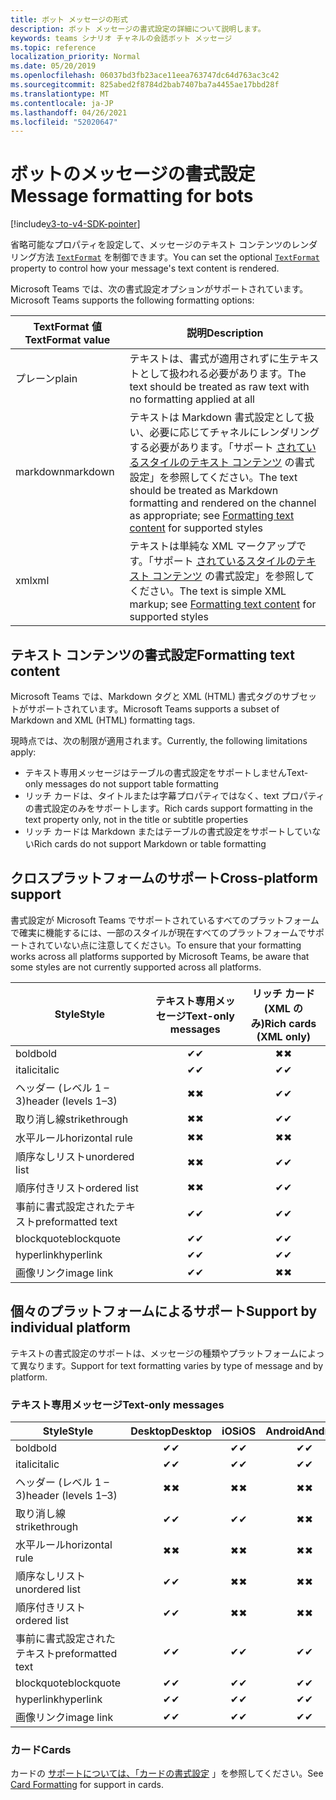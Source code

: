 ```yaml
---
title: ボット メッセージの形式
description: ボット メッセージの書式設定の詳細について説明します。
keywords: teams シナリオ チャネルの会話ボット メッセージ
ms.topic: reference
localization_priority: Normal
ms.date: 05/20/2019
ms.openlocfilehash: 06037bd3fb23ace11eea763747dc64d763ac3c42
ms.sourcegitcommit: 825abed2f8784d2bab7407ba7a4455ae17bbd28f
ms.translationtype: MT
ms.contentlocale: ja-JP
ms.lasthandoff: 04/26/2021
ms.locfileid: "52020647"
---
```

# <a name="message-formatting-for-bots"></a><span data-ttu-id="e506b-104">ボットのメッセージの書式設定</span><span class="sxs-lookup"><span data-stu-id="e506b-104">Message formatting for bots</span></span>

[!include[v3-to-v4-SDK-pointer](~/includes/v3-to-v4-pointer-bots.md)]

<span data-ttu-id="e506b-105">省略可能なプロパティを設定して、メッセージのテキスト コンテンツのレンダリング方法 [`TextFormat`](/bot-framework/dotnet/bot-builder-dotnet-create-messages#customizing-a-message) を制御できます。</span><span class="sxs-lookup"><span data-stu-id="e506b-105">You can set the optional [`TextFormat`](/bot-framework/dotnet/bot-builder-dotnet-create-messages#customizing-a-message) property to control how your message's text content is rendered.</span></span>

<span data-ttu-id="e506b-106">Microsoft Teams では、次の書式設定オプションがサポートされています。</span><span class="sxs-lookup"><span data-stu-id="e506b-106">Microsoft Teams supports the following formatting options:</span></span>

| <span data-ttu-id="e506b-107">TextFormat 値</span><span class="sxs-lookup"><span data-stu-id="e506b-107">TextFormat value</span></span> | <span data-ttu-id="e506b-108">説明</span><span class="sxs-lookup"><span data-stu-id="e506b-108">Description</span></span> |
| --- | --- |
| <span data-ttu-id="e506b-109">プレーン</span><span class="sxs-lookup"><span data-stu-id="e506b-109">plain</span></span> | <span data-ttu-id="e506b-110">テキストは、書式が適用されずに生テキストとして扱われる必要があります。</span><span class="sxs-lookup"><span data-stu-id="e506b-110">The text should be treated as raw text with no formatting applied at all</span></span> |
| <span data-ttu-id="e506b-111">markdown</span><span class="sxs-lookup"><span data-stu-id="e506b-111">markdown</span></span> | <span data-ttu-id="e506b-112">テキストは Markdown 書式設定として扱い、必要に応じてチャネルにレンダリングする必要があります。「サポート [されているスタイルのテキスト コンテンツ](#formatting-text-content) の書式設定」を参照してください。</span><span class="sxs-lookup"><span data-stu-id="e506b-112">The text should be treated as Markdown formatting and rendered on the channel as appropriate; see [Formatting text content](#formatting-text-content) for supported styles</span></span> |
| <span data-ttu-id="e506b-113">xml</span><span class="sxs-lookup"><span data-stu-id="e506b-113">xml</span></span> | <span data-ttu-id="e506b-114">テキストは単純な XML マークアップです。「サポート [されているスタイルのテキスト コンテンツ](#formatting-text-content) の書式設定」を参照してください。</span><span class="sxs-lookup"><span data-stu-id="e506b-114">The text is simple XML markup; see [Formatting text content](#formatting-text-content) for supported styles</span></span> |

## <a name="formatting-text-content"></a><span data-ttu-id="e506b-115">テキスト コンテンツの書式設定</span><span class="sxs-lookup"><span data-stu-id="e506b-115">Formatting text content</span></span>

<span data-ttu-id="e506b-116">Microsoft Teams では、Markdown タグと XML (HTML) 書式タグのサブセットがサポートされています。</span><span class="sxs-lookup"><span data-stu-id="e506b-116">Microsoft Teams supports a subset of Markdown and XML (HTML) formatting tags.</span></span>

<span data-ttu-id="e506b-117">現時点では、次の制限が適用されます。</span><span class="sxs-lookup"><span data-stu-id="e506b-117">Currently, the following limitations apply:</span></span>

* <span data-ttu-id="e506b-118">テキスト専用メッセージはテーブルの書式設定をサポートしません</span><span class="sxs-lookup"><span data-stu-id="e506b-118">Text-only messages do not support table formatting</span></span>
* <span data-ttu-id="e506b-119">リッチ カードは、タイトルまたは字幕プロパティではなく、text プロパティの書式設定のみをサポートします。</span><span class="sxs-lookup"><span data-stu-id="e506b-119">Rich cards support formatting in the text property only, not in the title or subtitle properties</span></span>
* <span data-ttu-id="e506b-120">リッチ カードは Markdown またはテーブルの書式設定をサポートしていない</span><span class="sxs-lookup"><span data-stu-id="e506b-120">Rich cards do not support Markdown or table formatting</span></span>

## <a name="cross-platform-support"></a><span data-ttu-id="e506b-121">クロスプラットフォームのサポート</span><span class="sxs-lookup"><span data-stu-id="e506b-121">Cross-platform support</span></span>

<span data-ttu-id="e506b-122">書式設定が Microsoft Teams でサポートされているすべてのプラットフォームで確実に機能するには、一部のスタイルが現在すべてのプラットフォームでサポートされていない点に注意してください。</span><span class="sxs-lookup"><span data-stu-id="e506b-122">To ensure that your formatting works across all platforms supported by Microsoft Teams, be aware that some styles are not currently supported across all platforms.</span></span>

| <span data-ttu-id="e506b-123">Style</span><span class="sxs-lookup"><span data-stu-id="e506b-123">Style</span></span>                     | <span data-ttu-id="e506b-124">テキスト専用メッセージ</span><span class="sxs-lookup"><span data-stu-id="e506b-124">Text-only messages</span></span> | <span data-ttu-id="e506b-125">リッチ カード (XML のみ)</span><span class="sxs-lookup"><span data-stu-id="e506b-125">Rich cards (XML only)</span></span> |
| ---                       | :---: | :---: |
| <span data-ttu-id="e506b-126">bold</span><span class="sxs-lookup"><span data-stu-id="e506b-126">bold</span></span>                      | <span data-ttu-id="e506b-127">✔</span><span class="sxs-lookup"><span data-stu-id="e506b-127">✔</span></span> | <span data-ttu-id="e506b-128">✖</span><span class="sxs-lookup"><span data-stu-id="e506b-128">✖</span></span> |
| <span data-ttu-id="e506b-129">italic</span><span class="sxs-lookup"><span data-stu-id="e506b-129">italic</span></span>                    | <span data-ttu-id="e506b-130">✔</span><span class="sxs-lookup"><span data-stu-id="e506b-130">✔</span></span> | <span data-ttu-id="e506b-131">✔</span><span class="sxs-lookup"><span data-stu-id="e506b-131">✔</span></span> |
| <span data-ttu-id="e506b-132">ヘッダー (レベル 1 &ndash; 3)</span><span class="sxs-lookup"><span data-stu-id="e506b-132">header (levels 1&ndash;3)</span></span> | <span data-ttu-id="e506b-133">✖</span><span class="sxs-lookup"><span data-stu-id="e506b-133">✖</span></span> | <span data-ttu-id="e506b-134">✔</span><span class="sxs-lookup"><span data-stu-id="e506b-134">✔</span></span> |
| <span data-ttu-id="e506b-135">取り消し線</span><span class="sxs-lookup"><span data-stu-id="e506b-135">strikethrough</span></span>             | <span data-ttu-id="e506b-136">✖</span><span class="sxs-lookup"><span data-stu-id="e506b-136">✖</span></span> | <span data-ttu-id="e506b-137">✔</span><span class="sxs-lookup"><span data-stu-id="e506b-137">✔</span></span> |
| <span data-ttu-id="e506b-138">水平ルール</span><span class="sxs-lookup"><span data-stu-id="e506b-138">horizontal rule</span></span>           | <span data-ttu-id="e506b-139">✖</span><span class="sxs-lookup"><span data-stu-id="e506b-139">✖</span></span> | <span data-ttu-id="e506b-140">✖</span><span class="sxs-lookup"><span data-stu-id="e506b-140">✖</span></span> |
| <span data-ttu-id="e506b-141">順序なしリスト</span><span class="sxs-lookup"><span data-stu-id="e506b-141">unordered list</span></span>            | <span data-ttu-id="e506b-142">✖</span><span class="sxs-lookup"><span data-stu-id="e506b-142">✖</span></span> | <span data-ttu-id="e506b-143">✔</span><span class="sxs-lookup"><span data-stu-id="e506b-143">✔</span></span> |
| <span data-ttu-id="e506b-144">順序付きリスト</span><span class="sxs-lookup"><span data-stu-id="e506b-144">ordered list</span></span>              | <span data-ttu-id="e506b-145">✖</span><span class="sxs-lookup"><span data-stu-id="e506b-145">✖</span></span> | <span data-ttu-id="e506b-146">✔</span><span class="sxs-lookup"><span data-stu-id="e506b-146">✔</span></span> |
| <span data-ttu-id="e506b-147">事前に書式設定されたテキスト</span><span class="sxs-lookup"><span data-stu-id="e506b-147">preformatted text</span></span>         | <span data-ttu-id="e506b-148">✔</span><span class="sxs-lookup"><span data-stu-id="e506b-148">✔</span></span> | <span data-ttu-id="e506b-149">✔</span><span class="sxs-lookup"><span data-stu-id="e506b-149">✔</span></span> |
| <span data-ttu-id="e506b-150">blockquote</span><span class="sxs-lookup"><span data-stu-id="e506b-150">blockquote</span></span>                | <span data-ttu-id="e506b-151">✔</span><span class="sxs-lookup"><span data-stu-id="e506b-151">✔</span></span> | <span data-ttu-id="e506b-152">✔</span><span class="sxs-lookup"><span data-stu-id="e506b-152">✔</span></span> |
| <span data-ttu-id="e506b-153">hyperlink</span><span class="sxs-lookup"><span data-stu-id="e506b-153">hyperlink</span></span>                 | <span data-ttu-id="e506b-154">✔</span><span class="sxs-lookup"><span data-stu-id="e506b-154">✔</span></span> | <span data-ttu-id="e506b-155">✔</span><span class="sxs-lookup"><span data-stu-id="e506b-155">✔</span></span> |
| <span data-ttu-id="e506b-156">画像リンク</span><span class="sxs-lookup"><span data-stu-id="e506b-156">image link</span></span>                | <span data-ttu-id="e506b-157">✔</span><span class="sxs-lookup"><span data-stu-id="e506b-157">✔</span></span> | <span data-ttu-id="e506b-158">✖</span><span class="sxs-lookup"><span data-stu-id="e506b-158">✖</span></span> |

## <a name="support-by-individual-platform"></a><span data-ttu-id="e506b-159">個々のプラットフォームによるサポート</span><span class="sxs-lookup"><span data-stu-id="e506b-159">Support by individual platform</span></span>

<span data-ttu-id="e506b-160">テキストの書式設定のサポートは、メッセージの種類やプラットフォームによって異なります。</span><span class="sxs-lookup"><span data-stu-id="e506b-160">Support for text formatting varies by type of message and by platform.</span></span>

### <a name="text-only-messages"></a><span data-ttu-id="e506b-161">テキスト専用メッセージ</span><span class="sxs-lookup"><span data-stu-id="e506b-161">Text-only messages</span></span>

| <span data-ttu-id="e506b-162">Style</span><span class="sxs-lookup"><span data-stu-id="e506b-162">Style</span></span>                     | <span data-ttu-id="e506b-163">Desktop</span><span class="sxs-lookup"><span data-stu-id="e506b-163">Desktop</span></span> | <span data-ttu-id="e506b-164">iOS</span><span class="sxs-lookup"><span data-stu-id="e506b-164">iOS</span></span> | <span data-ttu-id="e506b-165">Android</span><span class="sxs-lookup"><span data-stu-id="e506b-165">Android</span></span> |
| ---                       | :---: | :---: | :---: |
| <span data-ttu-id="e506b-166">bold</span><span class="sxs-lookup"><span data-stu-id="e506b-166">bold</span></span>                      | <span data-ttu-id="e506b-167">✔</span><span class="sxs-lookup"><span data-stu-id="e506b-167">✔</span></span> | <span data-ttu-id="e506b-168">✔</span><span class="sxs-lookup"><span data-stu-id="e506b-168">✔</span></span> | <span data-ttu-id="e506b-169">✔</span><span class="sxs-lookup"><span data-stu-id="e506b-169">✔</span></span> |
| <span data-ttu-id="e506b-170">italic</span><span class="sxs-lookup"><span data-stu-id="e506b-170">italic</span></span>                    | <span data-ttu-id="e506b-171">✔</span><span class="sxs-lookup"><span data-stu-id="e506b-171">✔</span></span> | <span data-ttu-id="e506b-172">✔</span><span class="sxs-lookup"><span data-stu-id="e506b-172">✔</span></span> | <span data-ttu-id="e506b-173">✔</span><span class="sxs-lookup"><span data-stu-id="e506b-173">✔</span></span> |
| <span data-ttu-id="e506b-174">ヘッダー (レベル 1 &ndash; 3)</span><span class="sxs-lookup"><span data-stu-id="e506b-174">header (levels 1&ndash;3)</span></span> | <span data-ttu-id="e506b-175">✖</span><span class="sxs-lookup"><span data-stu-id="e506b-175">✖</span></span> | <span data-ttu-id="e506b-176">✖</span><span class="sxs-lookup"><span data-stu-id="e506b-176">✖</span></span> | <span data-ttu-id="e506b-177">✖</span><span class="sxs-lookup"><span data-stu-id="e506b-177">✖</span></span> |
| <span data-ttu-id="e506b-178">取り消し線</span><span class="sxs-lookup"><span data-stu-id="e506b-178">strikethrough</span></span>             | <span data-ttu-id="e506b-179">✔</span><span class="sxs-lookup"><span data-stu-id="e506b-179">✔</span></span> | <span data-ttu-id="e506b-180">✔</span><span class="sxs-lookup"><span data-stu-id="e506b-180">✔</span></span> | <span data-ttu-id="e506b-181">✖</span><span class="sxs-lookup"><span data-stu-id="e506b-181">✖</span></span> |
| <span data-ttu-id="e506b-182">水平ルール</span><span class="sxs-lookup"><span data-stu-id="e506b-182">horizontal rule</span></span>           | <span data-ttu-id="e506b-183">✖</span><span class="sxs-lookup"><span data-stu-id="e506b-183">✖</span></span> | <span data-ttu-id="e506b-184">✖</span><span class="sxs-lookup"><span data-stu-id="e506b-184">✖</span></span> | <span data-ttu-id="e506b-185">✖</span><span class="sxs-lookup"><span data-stu-id="e506b-185">✖</span></span> |
| <span data-ttu-id="e506b-186">順序なしリスト</span><span class="sxs-lookup"><span data-stu-id="e506b-186">unordered list</span></span>            | <span data-ttu-id="e506b-187">✔</span><span class="sxs-lookup"><span data-stu-id="e506b-187">✔</span></span> | <span data-ttu-id="e506b-188">✖</span><span class="sxs-lookup"><span data-stu-id="e506b-188">✖</span></span> | <span data-ttu-id="e506b-189">✖</span><span class="sxs-lookup"><span data-stu-id="e506b-189">✖</span></span> |
| <span data-ttu-id="e506b-190">順序付きリスト</span><span class="sxs-lookup"><span data-stu-id="e506b-190">ordered list</span></span>              | <span data-ttu-id="e506b-191">✔</span><span class="sxs-lookup"><span data-stu-id="e506b-191">✔</span></span> | <span data-ttu-id="e506b-192">✖</span><span class="sxs-lookup"><span data-stu-id="e506b-192">✖</span></span> | <span data-ttu-id="e506b-193">✖</span><span class="sxs-lookup"><span data-stu-id="e506b-193">✖</span></span> |
| <span data-ttu-id="e506b-194">事前に書式設定されたテキスト</span><span class="sxs-lookup"><span data-stu-id="e506b-194">preformatted text</span></span>         | <span data-ttu-id="e506b-195">✔</span><span class="sxs-lookup"><span data-stu-id="e506b-195">✔</span></span> | <span data-ttu-id="e506b-196">✔</span><span class="sxs-lookup"><span data-stu-id="e506b-196">✔</span></span> | <span data-ttu-id="e506b-197">✔</span><span class="sxs-lookup"><span data-stu-id="e506b-197">✔</span></span> |
| <span data-ttu-id="e506b-198">blockquote</span><span class="sxs-lookup"><span data-stu-id="e506b-198">blockquote</span></span>                | <span data-ttu-id="e506b-199">✔</span><span class="sxs-lookup"><span data-stu-id="e506b-199">✔</span></span> | <span data-ttu-id="e506b-200">✔</span><span class="sxs-lookup"><span data-stu-id="e506b-200">✔</span></span> | <span data-ttu-id="e506b-201">✔</span><span class="sxs-lookup"><span data-stu-id="e506b-201">✔</span></span> |
| <span data-ttu-id="e506b-202">hyperlink</span><span class="sxs-lookup"><span data-stu-id="e506b-202">hyperlink</span></span>                 | <span data-ttu-id="e506b-203">✔</span><span class="sxs-lookup"><span data-stu-id="e506b-203">✔</span></span> | <span data-ttu-id="e506b-204">✔</span><span class="sxs-lookup"><span data-stu-id="e506b-204">✔</span></span> | <span data-ttu-id="e506b-205">✔</span><span class="sxs-lookup"><span data-stu-id="e506b-205">✔</span></span> |
| <span data-ttu-id="e506b-206">画像リンク</span><span class="sxs-lookup"><span data-stu-id="e506b-206">image link</span></span>                | <span data-ttu-id="e506b-207">✔</span><span class="sxs-lookup"><span data-stu-id="e506b-207">✔</span></span> | <span data-ttu-id="e506b-208">✔</span><span class="sxs-lookup"><span data-stu-id="e506b-208">✔</span></span> | <span data-ttu-id="e506b-209">✔</span><span class="sxs-lookup"><span data-stu-id="e506b-209">✔</span></span> |

### <a name="cards"></a><span data-ttu-id="e506b-210">カード</span><span class="sxs-lookup"><span data-stu-id="e506b-210">Cards</span></span>

<span data-ttu-id="e506b-211">カードの [サポートについては、「カードの書式設定](~/task-modules-and-cards/cards/cards-format.md) 」を参照してください。</span><span class="sxs-lookup"><span data-stu-id="e506b-211">See [Card Formatting](~/task-modules-and-cards/cards/cards-format.md) for support in cards.</span></span>
